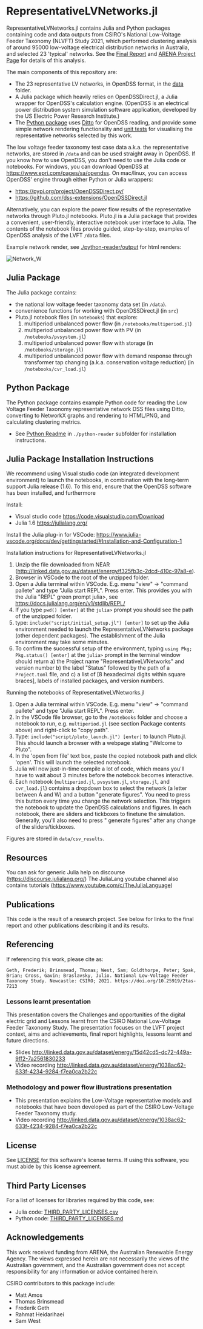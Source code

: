 # RepresentativeLVNetworks.jl

RepresentativeLVNetworks.jl contains Julia and Python packages containing code and data outputs from CSIRO's National Low-Voltage Feeder Taxonomy (NLVFT) Study
2021, which performed clustering analysis of around 95000 low-voltage electrical distribution networks in Australia, and selected 23 'typical' networks.
See the [Final Report](https://doi.org/10.25919/2tas-7213) and [ARENA Project Page](https://arena.gov.au/projects/national-low-voltage-feeder-taxonomy-study/) for details of this analysis.

The main components of this repository are:

- The 23 representative LV networks, in OpenDSS format, in the [data](./data) folder.
- A Julia package which heavily relies on OpenDSSDirect.jl, a Julia wrapper for OpenDSS's calculation engine. (OpenDSS is an
  electrical power distribution system simulation software application, developed by the US Electric Power Research Institute.)
- The [Python package](./python-reader/readme.md) uses [Ditto](https://github.com/NREL/ditto) for OpenDSS reading, and provide some simple network rendering functionality
  and [unit tests](./python-reader/src/tests/lvft_render_test.py) for visualising the
  representative networks selected by this work.

The low voltage feeder taxonomy test case data a.k.a. the representative networks, are stored in `/data` and can be used straight away in OpenDSS. If you know how to use OpenDSS, you don't need to use
the Julia code or notebooks. For windows, you can download OpenDSS at https://www.epri.com/pages/sa/opendss. On mac/linux, you can access OpenDSS' engine through either Python or Julia wrappers:

- https://pypi.org/project/OpenDSSDirect.py/
- https://github.com/dss-extensions/OpenDSSDirect.jl

Alternatively, you can explore the power flow results of the representative networks through Pluto.jl notebooks.
Pluto.jl is a Julia package that provides a convenient, user-friendly, interactive notebook user interface to Julia. The contents of the notebook files provide guided, step-by-step, examples of
OpenDSS analysis of the LVFT `/data` files.

Example network render, see [./python-reader/output](./python-reader/output) for html renders:

![Network_W](data/Network_W.png)

## Julia Package

The Julia package contains:

- the national low voltage feeder taxonomy data set (in `/data`).
- convenience functions for working with OpenDSSDirect.jl (in `src`)
- Pluto.jl notebook files (in `notebooks`) that explore:
    1) multiperiod unbalanced power flow (in `/notebooks/multiperiod.jl`)
    2) multiperiod unbalanced power flow with PV (in `/notebooks/pvsystem.jl`)
    3) multiperiod unbalanced power flow with storage (in `/notebooks/storage.jl`)
    4) multiperiod unbalanced power flow with demand response through transformer tap changing (a.k.a. conservation voltage reduction) (in `/notebooks/cvr_load.jl`)

## Python Package

The Python package contains example Python code for reading the Low Voltage Feeder Taxonomy representative network DSS files using Ditto, converting to NetworkX graphs and rendering to HTML/PNG, and
calculating clustering
metrics.

- See [Python Readme](./python-reader/readme.md) in `./python-reader` subfolder for installation instructions.

## Julia Package Installation Instructions

We recommend using Visual studio code (an integrated development environment) to launch the notebooks, in combination with the long-term support Julia
release (1.6). To this end, ensure that the OpenDSS software has been installed, and furthermore

Install:

- Visual studio code https://code.visualstudio.com/Download
- Julia 1.6 https://julialang.org/

Install the Julia plug-in for VSCode: https://www.julia-vscode.org/docs/dev/gettingstarted/#Installation-and-Configuration-1

Installation instructions for RepresentativeLVNetworks.jl

1) Unzip the file downloaded from NEAR (http://linked.data.gov.au/dataset/energy/f325fb3c-2dcd-410c-97a8-e).
2) Browser in VSCode to the root of the unzipped folder.
3) Open a Julia terminal within VSCode. E.g. menu "view" -> "command pallete" and type "Julia start REPL". Press enter. This provides you with the Julia "REPL" green prompt julia>,
   see https://docs.julialang.org/en/v1/stdlib/REPL/
4) If you type `pwd() [enter]` at the `julia>` prompt you should see the path of the unzipped folder.
5) type: `include("script/initial_setup.jl") [enter]` to set up the Julia environment needed to launch the RepresentativeLVNetworks package (other dependent packages). The establishment of the Julia
   environment may take some minutes.
6) To confirm the successful setup of the environment, typing
   `using Pkg; Pkg.status() [enter]` at the `julia>` prompt in the terminal window should return
   a) the Project name "RepresentativeLVNetworks" and version number
   b) the label "Status" followed by the path of a `Project.toml` file, and
   c) a list of [8 hexadecimal digits within square braces], labels of installed packages, and version numbers.

Running the notebooks of RepresentativeLVNetworks.jl

1) Open a Julia terminal within VSCode. E.g. menu "view" -> "command pallete" and type "Julia start REPL". Press enter.
2) In the VSCode file browser, go to the `/notebooks` folder and choose a notebook to run, e.g. `multiperiod.jl` (see section Package contents above) and right-click to "copy path".
3) Type: `include("script/pluto_launch.jl") [enter]` to launch Pluto.jl. This should launch a browser with a webpage stating "Welcome to Pluto".
4) In the 'open from file' text box, paste the copied notebook path and click 'open'. This will launch the selected notebook.
5) Julia will now just-in-time compile a lot of code, which means you'll have to wait about 3 minutes before the notebook becomes interactive.
6) Each notebook (`multiperiod.jl`, `pvsystem.jl`, `storage.jl`, and
   `cvr_load.jl`) contains a dropdown box to select the network (a letter between A and W) and a button "generate figures". You need to press this button every time you change the network selection.
   This triggers the notebook to update the OpenDSS calculations and figures. In each notebook, there are sliders and tickboxes to finetune the simulation. Generally, you'll also need to press "
   generate figures" after any change of the sliders/tickboxes.

Figures are stored in `data/csv_results`.

## Resources

You can ask for generic Julia help on discourse (https://discourse.julialang.org/)
The JuliaLang youtube channel also contains tutorials (https://www.youtube.com/c/TheJuliaLanguage)

## Publications

This code is the result of a research project. See below for links to the final report and other publications describing it and its results.

## Referencing

If referencing this work, please cite as:

`Geth, Frederik; Brinsmead, Thomas; West, Sam; Goldthorpe, Peter; Spak, Brian; Cross, Gavin; Braslavsky, Julio. National Low-Voltage Feeder Taxonomy Study. Newcastle: CSIRO; 2021. https://doi.org/10.25919/2tas-7213`

### Lessons learnt presentation

This presentation covers the Challenges and opportunities of the digital electric grid and Lessons learnt from the CSIRO National Low-Voltage Feeder Taxonomy Study. The presentation focuses on the
LVFT project context, aims and achievements, final report highlights, lessons learnt and future directions.

- Slides http://linked.data.gov.au/dataset/energy/15d42cd5-dc72-449a-9ff2-7a2561830233
- Video recording http://linked.data.gov.au/dataset/energy/1038ac62-633f-4234-9284-f7ea0ca2b22c

### Methodology and power flow illustrations presentation

- This presentation explains the Low-Voltage representative models and notebooks that have been developed as part of the CSIRO Low-Voltage Feeder Taxonomy study.
- Video recording http://linked.data.gov.au/dataset/energy/1038ac62-633f-4234-9284-f7ea0ca2b22c

## License

See [LICENSE](LICENSE) for this software's license terms. If using this software, you must abide by this license agreement.

## Third Party Licenses

For a list of licenses for libraries required by this code, see:

- Julia code: [THIRD_PARTY_LICENSES.csv](THIRD_PARTY_LICENSES.csv)
- Python code: [THIRD_PARTY_LICENSES.md](python-reader/THIRD_PARTY_LICENSES.md)

## Acknowledgements

This work received funding from ARENA, the Australian Renewable Energy Agency. The views expressed herein are not necessarily the views of the Australian government, and the Australian government does
not accept responsibility for any information or advice contained herein.

CSIRO contributors to this package include:

- Matt Amos
- Thomas Brinsmead
- Frederik Geth
- Rahmat Heidarihaei
- Sam West



